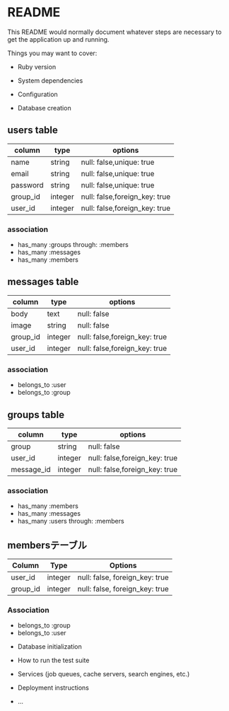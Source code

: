 # README

This README would normally document whatever steps are necessary to get the
application up and running.

Things you may want to cover:

* Ruby version

* System dependencies

* Configuration

* Database creation
## users table
|column|type|options|
|------|----|-------|
|name     |string  |null: false,unique: true |
|email    |string  |null: false,unique: true |
|password |string  |null: false,unique: true |
|group_id |integer |null: false,foreign_key: true |
|user_id  |integer |null: false,foreign_key: true |

### association
- has_many :groups through: :members 
- has_many :messages
- has_many :members

## messages table
|column|type|options|
|------|----|-------|
|body    |text   |null: false |
|image   |string |null: false |
|group_id|integer|null: false,foreign_key: true |
|user_id |integer|null: false,foreign_key: true |

### association
- belongs_to :user
- belongs_to :group

## groups table
|column|type|options|
|------|----|-------|
|group     |string |null: false |
|user_id   |integer|null: false,foreign_key: true |
|message_id|integer|null: false,foreign_key: true |

### association
- has_many :members
- has_many :messages
- has_many :users through: :members

## membersテーブル

|Column|Type|Options|
|------|----|-------|
|user_id|integer|null: false, foreign_key: true|
|group_id|integer|null: false, foreign_key: true|

### Association
- belongs_to :group
- belongs_to :user


* Database initialization

* How to run the test suite

* Services (job queues, cache servers, search engines, etc.)

* Deployment instructions

* ...
